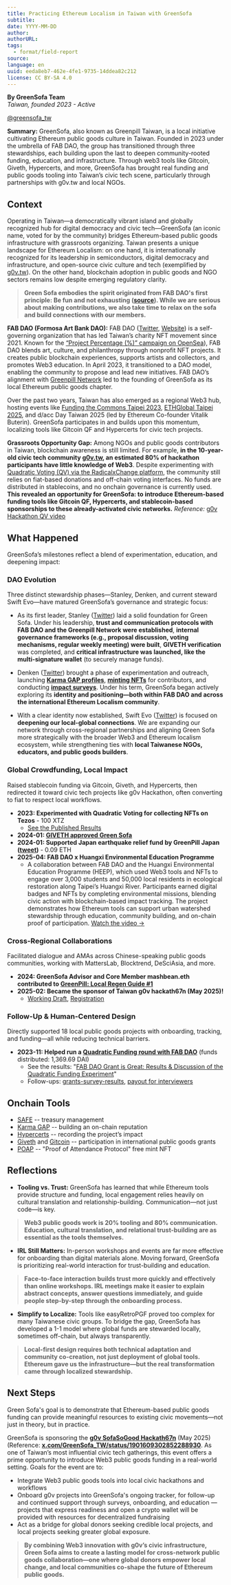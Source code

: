 ```yaml
---
title: Practicing Ethereum Localism in Taiwan with GreenSofa
subtitle: 
date: YYYY-MM-DD
author: 
authorURL: 
tags:
  - format/field-report
source: 
language: en
uuid: eeda8eb7-462e-4fe1-9735-14ddea82c212
license: CC BY-SA 4.0
---
```

**By GreenSofa Team**  
*Taiwan, founded 2023 - Active*

[@greensofa_tw](https://twitter.com/greensofa_tw)

**Summary:** GreenSofa, also known as Greenpill Taiwan, is a local initiative cultivating Ethereum public goods culture in Taiwan. Founded in 2023 under the umbrella of FAB DAO, the group has transitioned through three stewardships, each building upon the last to deepen community-rooted funding, education, and infrastructure. Through web3 tools like Gitcoin, Giveth, Hypercerts, and more, GreenSofa has brought real funding and public goods tooling into Taiwan’s civic tech scene, particularly through partnerships with g0v.tw and local NGOs.

## Context  
Operating in Taiwan—a democratically vibrant island and globally recognized hub for digital democracy and civic tech—GreenSofa (an iconic name, voted for by the community) bridges Ethereum-based public goods infrastructure with grassroots organizing. Taiwan presents a unique landscape for Ethereum Localism: on one hand, it is internationally recognized for its leadership in semiconductors, digital democracy and infrastructure, and open-source civic culture and tech (exemplified by [g0v.tw](https://g0v.tw/intl/en/)). On the other hand, blockchain adoption in public goods and NGO sectors remains low despite emerging regulatory clarity.

> **Green Sofa embodies the spirit originated from FAB DAO's first principle: Be fun and not exhausting ([source](https://snapshot.org/#/fabdao.eth/proposal/0x8d10709297c7f530543ddd7550c72f585169d519b18884bab92710284c003769)). While we are serious about making contributions, we also take time to relax on the sofa and build connections with our members.**

**FAB DAO (Formosa Art Bank DAO):** FAB DAO ([Twitter](https://x.com/FAB_DAO), [Website](https://fabdao.world/)) is a self-governing organization that has led Taiwan’s charity NFT movement since 2021. Known for the [“Project Percentage (%)” campaign on OpenSea](https://opensea.io/collection/projectpercentage)), FAB DAO blends art, culture, and philanthropy through nonprofit NFT projects. It creates public blockchain experiences, supports artists and collectors, and promotes Web3 education. In April 2023, it transitioned to a DAO model, enabling the community to propose and lead new initiatives. FAB DAO’s alignment with [Greenpill Network](https://greenpill.network) led to the founding of GreenSofa as its local Ethereum public goods chapter.

Over the past two years, Taiwan has also emerged as a regional Web3 hub, hosting events like [Funding the Commons Taipei 2023](https://www.fundingthecommons.io/taipei2023), [ETHGlobal Taipei 2025](https://ethglobal.com/events/taipei), and d/acc Day Taiwan 2025 (led by Ethereum Co-founder Vitalik Buterin). GreenSofa participates in and builds upon this momentum, localizing tools like Gitcoin QF and Hypercerts for civic tech projects.

**Grassroots Opportunity Gap:** Among NGOs and public goods contributors in Taiwan, blockchain awareness is still limited. For example, **in the 10-year-old civic tech community [g0v.tw](https://g0v.tw/intl/en/), an estimated 80% of hackathon participants have little knowledge of Web3**. Despite experimenting with [Quadratic Voting (QV) via the RadicalxChange platform](https://quadraticvote.radicalxchange.org/), the community still relies on fiat-based donations and off-chain voting interfaces. No funds are distributed in stablecoins, and no onchain governance is currently used. **This revealed an opportunity for GreenSofa: to introduce Ethereum-based funding tools like Gitcoin QF, Hypercerts, and stablecoin-based sponsorships to these already-activated civic networks.**
*Reference:* [g0v Hackathon QV video](https://youtu.be/XI8z0v9weFI)

## What Happened  
GreenSofa’s milestones reflect a blend of experimentation, education, and deepening impact:

### DAO Evolution  
Three distinct stewardship phases—Stanley, Denken, and current steward Swift Evo—have matured GreenSofa’s governance and strategic focus:

- As its first leader, Stanley ([Twitter](https://x.com/shi79536?s=21)) laid a solid foundation for Green Sofa. Under his leadership, **trust and communication protocols with FAB DAO and the Greenpill Network were established**, **internal governance frameworks (e.g., proposal discussion, voting mechanisms, regular weekly meeting) were built**, **GIVETH verification** was completed, and **critical infrastructure was launched, like the multi-signature wallet** (to securely manage funds).

- Denken ([Twitter](https://x.com/denkeni)) brought a phase of experimentation and outreach, launching **[Karma GAP profiles](https://gap.karmahq.xyz/project/greensofa)**, **[minting NFTs](https://www.akaswap.com/akaobj/25336)** for contributors, and conducting **[impact surveys](https://hackmd.io/@greensofa/quarterly-surveys)**. Under his term, GreenSofa began actively exploring its **identity and positioning—both within FAB DAO and across the international Ethereum Localism community**.

- With a clear identity now established, Swift Evo ([Twitter](https://x.com/swiftevo1)) is focused on **deepening our local-global connections**. We are expanding our network through cross-regional partnerships and aligning Green Sofa more strategically with the broader Web3 and Ethereum localism ecosystem, while strengthening ties with **local Taiwanese NGOs, educators, and public goods builders**.

### Global Crowdfunding, Local Impact
Raised stablecoin funding via Gitcoin, Giveth, and Hypercerts, then redirected it toward civic tech projects like g0v Hackathon, often converting to fiat to respect local workflows.

- **2023: Experimented with Quadratic Voting for collecting NFTs on Tezos** - 100 XTZ
	- [See the Published Results](https://www.craft.me/s/3q3zGEVAwHEEce)
- **2024-01: [GIVETH approved Green Sofa](https://giveth.io/project/greensofa-greenpill-taiwan)**
- **2024-01: Supported Japan earthquake relief fund by GreenPill Japan ([tweet](https://x.com/GreenSofa_TW/status/1743773826364969072))** - 0.09 ETH
- **2025-04: FAB DAO x Huangxi Environmental Education Programme**
	- A collaboration between FAB DAO and the Huangxi Environmental Education Programme (HEEP), which used Web3 tools and NFTs to engage over 3,000 students and 50,000 local residents in ecological restoration along Taipei’s Huangxi River. Participants earned digital badges and NFTs by completing environmental missions, blending civic action with blockchain-based impact tracking. The project demonstrates how Ethereum tools can support urban watershed stewardship through education, community building, and on-chain proof of participation. [Watch the video →](https://www.youtube.com/watch?v=JhdOdtcD_8Y)

### Cross-Regional Collaborations
Facilitated dialogue and AMAs across Chinese-speaking public goods communities, working with MattersLab, Blocktrend, DeSciAsia, and more.
  
- **2024: GreenSofa Advisor and Core Member mashbean.eth contributed to [GreenPill: Local Regen Guide #1](https://greenpill.network/pdf/local-regen-guide.pdf)**
- **2025-02: Became the sponsor of Taiwan g0v hackath67n (May 2025)!**
	- [Working Draft](https://g0v.hackmd.io/@jothon/GreenSofa), [Registration](https://g0v-jothon.kktix.cc/events/g0v-hackath67n)

### Follow-Up & Human-Centered Design 
Directly supported 18 local public goods projects with onboarding, tracking, and funding—all while reducing technical barriers.
  
- **2023-11: Helped run a [Quadratic Funding round with FAB DAO](https://explorer.gitcoin.co/#/round/10/0x5f7b8b79f5ebad59f493ab80dc87830e040e0029)** (funds distributed: 1,369.69 DAI)
	- See the results: "[FAB DAO Grant is Great: Results & Discussion of the Quadratic Funding Experiment](https://mirror.xyz/mashbean.eth/KCq0spYlJ20Vle3Z_-qMucGt_oOsDovNNfcCd-Nad9M)"
	- Follow-ups: [grants-survey-results](https://hackmd.io/@greensofa/grants-survey-results), [payout for interviewers](https://optimism.blockscout.com/tx/0xc26f77ea93455c725220c3fa0becf534dfe58746db968ef496fe70dc88be3b51)

## Onchain Tools

- [SAFE](https://safe.global) -- treasury management
- [Karma GAP](https://gap.karmahq.xyz/project/greensofa) -- building an on-chain reputation
- [Hypercerts](https://www.hypercerts.org) -- recording the project’s impact
- [Giveth](https://giveth.io) and [Gitcoin](https://www.gitcoin.co) -- participation in international public goods grants
- [POAP](https://poap.xyz) -- "Proof of Attendance Protocol" free mint NFT

## Reflections  

- **Tooling vs. Trust:** GreenSofa has learned that while Ethereum tools provide structure and funding, local engagement relies heavily on cultural translation and relationship-building. Communication—not just code—is key.
  
>   **Web3 public goods work is 20% tooling and 80% communication. Education, cultural translation, and relational trust-building are as essential as the tools themselves.**

- **IRL Still Matters:** In-person workshops and events are far more effective for onboarding than digital materials alone. Moving forward, GreenSofa is prioritizing real-world interaction for trust-building and education.
  
>   **Face-to-face interaction builds trust more quickly and effectively than online workshops. IRL meetings make it easier to explain abstract concepts, answer questions immediately, and guide people step-by-step through the onboarding process.**

- **Simplify to Localize:** Tools like easyRetroPGF proved too complex for many Taiwanese civic groups. To bridge the gap, GreenSofa has developed a 1-1 model where global funds are stewarded locally, sometimes off-chain, but always transparently.
  
>   **Local-first design requires both technical adaptation and community co-creation, not just deployment of global tools. Ethereum gave us the infrastructure—but the real transformation came through localized stewardship.**

## Next Steps  
Green Sofa's goal is to demonstrate that Ethereum-based public goods funding can provide meaningful resources to existing civic movements—not just in theory, but in practice.

GreenSofa is sponsoring the [**g0v SofaSoGood Hackath67n**](https://g0v-jothon.kktix.cc/events/g0v-hackath67n) (May 2025) (Reference: **[x.com/GreenSofa_TW/status/1901609302852288930](https://x.com/GreenSofa_TW/status/1901609302852288930)**. As one of Taiwan’s most influential civic tech gatherings, this event offers a prime opportunity to introduce Web3 public goods funding in a real-world setting. Goals for the event are to:

- Integrate Web3 public goods tools into local civic hackathons and workflows  
- Onboard g0v projects into GreenSofa's ongoing tracker, for follow-up and continued support through surveys, onboarding, and education — projects that express readiness and open a crypto wallet will be provided with resources for decentralized fundraising
- Act as a bridge for global donors seeking credible local projects, and local projects seeking greater global exposure.

> **By combining Web3 innovation with g0v’s civic infrastructure, Green Sofa aims to create a lasting model for cross-network public goods collaboration—one where global donors empower local change, and local communities co-shape the future of Ethereum public goods.**
